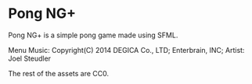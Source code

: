 # Pong NG+
Pong NG+ is a simple pong game made using SFML.

Menu Music:
Copyright(C) 2014 DEGICA Co., LTD; Enterbrain, INC;
Artist: Joel Steudler

The rest of the assets are CC0.